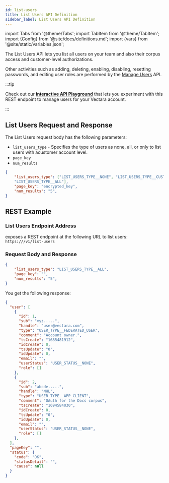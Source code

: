 ```yaml
---
id: list-users
title: List Users API Definition
sidebar_label: List Users API Definition
---
```


import Tabs from '@theme/Tabs';
import TabItem from '@theme/TabItem';
import {Config} from '@site/docs/definitions.md';
import {vars} from '@site/static/variables.json';

The List Users API lets you list all users on your team and also their
corpus access and customer-level authorizations.

Other activities such as adding, deleting, enabling, disabling, resetting 
passwords, and editing user roles are performed by the [Manage Users](/docs/api-reference/admin-apis/manage-users/manage-user) API.

:::tip

Check out our [**interactive API Playground**](/docs/rest-api/list-users) that lets 
you experiment with this REST endpoint to manage users for your Vectara
account.

:::

## List Users Request and Response


The List Users request body has the following parameters:
* `list_users_type` - Specifies the type of users as none, all, or only to list users
  with acustomer account level.
* `page_key`
* `num_results`


```json
{
    "list_users_type": ["LIST_USERS_TYPE__NONE", "LIST_USERS_TYPE__CUSTOMER", 
    "LIST_USERS_TYPE__ALL"],
    "page_key": "encrypted_key",
    "num_results": "5",
}
```

## REST Example

### List Users Endpoint Address

<Config v="names.product"/> exposes a REST endpoint at the following URL
to list users:
<code>https://<Config v="domains.rest.indexing"/>/v1/list-users</code>

### Request Body and Response

```json
{
    "list_users_type": "LIST_USERS_TYPE__ALL",
    "page_key": "",
    "num_results": "5",
}
```
You get the following response:

```json
{
  "user": [
    {
      "id": 1,
      "sub": "xyz.....",
      "handle": "user@vectara.com",
      "type": "USER_TYPE__FEDERATED_USER",
      "comment": "Account owner.",
      "tsCreate": "1685481912",
      "idCreate": 0,
      "tsUpdate": "0",
      "idUpdate": 0,
      "email": "",
      "userStatus": "USER_STATUS__NONE",
      "role": []
    },
    {
      "id": 2,
      "sub": "abcde.....",
      "handle": "NHL",
      "type": "USER_TYPE__APP_CLIENT",
      "comment": "OAuth for the Docs corpus",
      "tsCreate": "1694584030",
      "idCreate": 0,
      "tsUpdate": "0",
      "idUpdate": 0,
      "email": "",
      "userStatus": "USER_STATUS__NONE",
      "role": []
    },
  ],
  "pageKey": "",
  "status": {
    "code": "OK",
    "statusDetail": "",
    "cause": null
  }
}
```